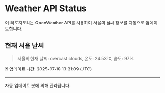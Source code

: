 
# Weather API Status

이 리포지토리는 OpenWeather API를 사용하여 서울의 날씨 정보를 자동으로 업데이트합니다.

## 현재 서울 날씨
> 서울의 현재 날씨: overcast clouds, 온도: 24.53°C, 습도: 97%

⏳ 업데이트 시간: 2025-07-18 13:21:09 (UTC)

---
자동 업데이트 봇에 의해 관리됩니다.
